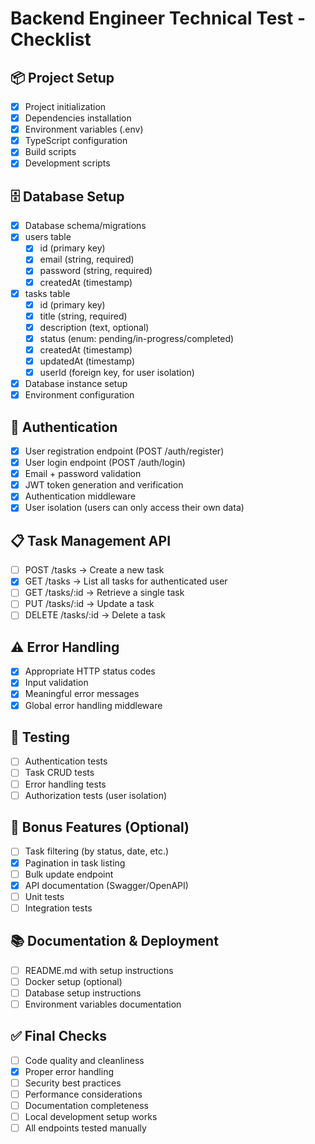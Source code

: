 # Backend Engineer Technical Test - Checklist

## 📦 Project Setup
- [x] Project initialization
- [x] Dependencies installation
- [x] Environment variables (.env)
- [x] TypeScript configuration
- [x] Build scripts
- [x] Development scripts

## 🗄️ Database Setup
- [x] Database schema/migrations
- [x] users table
  - [x] id (primary key)
  - [x] email (string, required)
  - [x] password (string, required)
  - [x] createdAt (timestamp)
- [x] tasks table
  - [x] id (primary key)
  - [x] title (string, required)
  - [x] description (text, optional)
  - [x] status (enum: pending/in-progress/completed)
  - [x] createdAt (timestamp)
  - [x] updatedAt (timestamp)
  - [x] userId (foreign key, for user isolation)
- [x] Database instance setup
- [x] Environment configuration

## 🔐 Authentication
- [x] User registration endpoint (POST /auth/register)
- [x] User login endpoint (POST /auth/login)
- [x] Email + password validation
- [x] JWT token generation and verification
- [x] Authentication middleware
- [x] User isolation (users can only access their own data)

## 📋 Task Management API
- [ ] POST /tasks → Create a new task
- [x] GET /tasks → List all tasks for authenticated user
- [ ] GET /tasks/:id → Retrieve a single task
- [ ] PUT /tasks/:id → Update a task
- [ ] DELETE /tasks/:id → Delete a task

## ⚠️ Error Handling
- [x] Appropriate HTTP status codes
- [x] Input validation
- [x] Meaningful error messages
- [x] Global error handling middleware

## 🧪 Testing
- [ ] Authentication tests
- [ ] Task CRUD tests
- [ ] Error handling tests
- [ ] Authorization tests (user isolation)

## 🎯 Bonus Features (Optional)
- [ ] Task filtering (by status, date, etc.)
- [x] Pagination in task listing
- [ ] Bulk update endpoint
- [x] API documentation (Swagger/OpenAPI)
- [ ] Unit tests
- [ ] Integration tests

## 📚 Documentation & Deployment
- [ ] README.md with setup instructions
- [ ] Docker setup (optional)
- [ ] Database setup instructions
- [ ] Environment variables documentation

## ✅ Final Checks
- [ ] Code quality and cleanliness
- [x] Proper error handling
- [ ] Security best practices
- [ ] Performance considerations
- [ ] Documentation completeness
- [ ] Local development setup works
- [ ] All endpoints tested manually